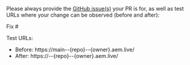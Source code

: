 Please always provide the [GitHub issue(s)](../issues) your PR is for, as well as test URLs where your change can be observed (before and after):

Fix #<gh-issue-id>

Test URLs:

- Before: https://main--{repo}--{owner}.aem.live/
- After: https://<branch>--{repo}--{owner}.aem.live/
